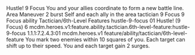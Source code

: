 <ability>
  <name>Hustle!</name>
  <cost>9 Focus</cost>
  <flavor>You and your allies coordinate to form a new battle line.</flavor>
  <keywords>
    <keyword>Area</keyword>
  </keywords>
  <type>Maneuver</type>
  <distance>2 burst</distance>
  <target>Self and each ally in the area</target>
  <metadata>
    <class>tactician</class>
    <cost>9 Focus</cost>
    <cost_amount>9</cost_amount>
    <cost_resource>Focus</cost_resource>
    <feature_type>ability</feature_type>
    <file_dpath>Tactician/6th-Level Features</file_dpath>
    <item_id>hustle-9-focus</item_id>
    <item_index>01</item_index>
    <item_name>Hustle! (9 Focus)</item_name>
    <level>6</level>
    <scc>mcdm.heroes.v1:feature.ability.tactician.6th-level-feature:hustle-9-focus</scc>
    <scdc>1.1.1:7.2.4.3:01</scdc>
    <source>mcdm.heroes.v1</source>
    <type>feature/ability/tactician/6th-level-feature</type>
  </metadata>
  <effects>
    <effect type="mundane">You mark two enemies within 10 squares of you. Each target can shift up to their speed. You and each target gain 2 surges.</effect>
  </effects>
</ability>
